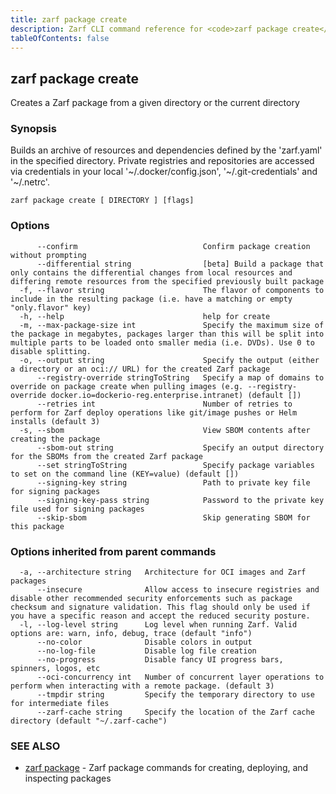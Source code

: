 ```yaml
---
title: zarf package create
description: Zarf CLI command reference for <code>zarf package create</code>.
tableOfContents: false
---
```


<!-- Page generated by Zarf; DO NOT EDIT -->

## zarf package create

Creates a Zarf package from a given directory or the current directory

### Synopsis

Builds an archive of resources and dependencies defined by the 'zarf.yaml' in the specified directory.
Private registries and repositories are accessed via credentials in your local '~/.docker/config.json', '~/.git-credentials' and '~/.netrc'.


```
zarf package create [ DIRECTORY ] [flags]
```

### Options

```
      --confirm                            Confirm package creation without prompting
      --differential string                [beta] Build a package that only contains the differential changes from local resources and differing remote resources from the specified previously built package
  -f, --flavor string                      The flavor of components to include in the resulting package (i.e. have a matching or empty "only.flavor" key)
  -h, --help                               help for create
  -m, --max-package-size int               Specify the maximum size of the package in megabytes, packages larger than this will be split into multiple parts to be loaded onto smaller media (i.e. DVDs). Use 0 to disable splitting.
  -o, --output string                      Specify the output (either a directory or an oci:// URL) for the created Zarf package
      --registry-override stringToString   Specify a map of domains to override on package create when pulling images (e.g. --registry-override docker.io=dockerio-reg.enterprise.intranet) (default [])
      --retries int                        Number of retries to perform for Zarf deploy operations like git/image pushes or Helm installs (default 3)
  -s, --sbom                               View SBOM contents after creating the package
      --sbom-out string                    Specify an output directory for the SBOMs from the created Zarf package
      --set stringToString                 Specify package variables to set on the command line (KEY=value) (default [])
      --signing-key string                 Path to private key file for signing packages
      --signing-key-pass string            Password to the private key file used for signing packages
      --skip-sbom                          Skip generating SBOM for this package
```

### Options inherited from parent commands

```
  -a, --architecture string   Architecture for OCI images and Zarf packages
      --insecure              Allow access to insecure registries and disable other recommended security enforcements such as package checksum and signature validation. This flag should only be used if you have a specific reason and accept the reduced security posture.
  -l, --log-level string      Log level when running Zarf. Valid options are: warn, info, debug, trace (default "info")
      --no-color              Disable colors in output
      --no-log-file           Disable log file creation
      --no-progress           Disable fancy UI progress bars, spinners, logos, etc
      --oci-concurrency int   Number of concurrent layer operations to perform when interacting with a remote package. (default 3)
      --tmpdir string         Specify the temporary directory to use for intermediate files
      --zarf-cache string     Specify the location of the Zarf cache directory (default "~/.zarf-cache")
```

### SEE ALSO

* [zarf package](/commands/zarf_package/)	 - Zarf package commands for creating, deploying, and inspecting packages

